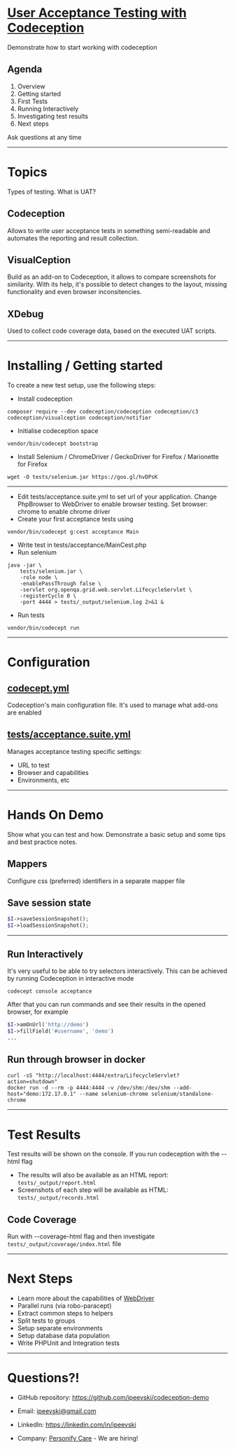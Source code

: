 # [User Acceptance Testing with Codeception](https://github.com/)

Demonstrate how to start working with codeception

## Agenda

1. Overview
2. Getting started
3. First Tests
4. Running Interactively
5. Investigating test results
6. Next steps

Ask questions at any time

---

# Topics

Types of testing. What is UAT?

## Codeception

Allows to write user acceptance tests in something semi-readable and automates the reporting and result collection.

## VisualCeption

Build as an add-on to Codeception, it allows to compare screenshots for similarity. With its help, it's possible to detect changes to the layout, missing functionality and even browser inconsitencies.

## XDebug

Used to collect code coverage data, based on the executed UAT scripts.

---

# Installing / Getting started

To create a new test setup, use the following steps:

* Install codeception
```shell
composer require --dev codeception/codeception codeception/c3 codeception/visualception codeception/notifier
```
* Initialise codeception space
```shell
vendor/bin/codecept bootstrap
```
* Install Selenium / ChromeDriver / GeckoDriver for Firefox / Marionette for Firefox
```shell
wget -O tests/selenium.jar https://goo.gl/hvDPsK
```

---
* Edit tests/acceptance.suite.yml to set url of your application. Change PhpBrowser to WebDriver to enable browser testing. Set browser: chrome to enable chrome driver
* Create your first acceptance tests using
```shell
vendor/bin/codecept g:cest acceptance Main
```
* Write test in tests/acceptance/MainCest.php
* Run selenium
```shell
java -jar \
    tests/selenium.jar \
    -role node \
    -enablePassThrough false \
    -servlet org.openqa.grid.web.servlet.LifecycleServlet \
    -registerCycle 0 \
    -port 4444 > tests/_output/selenium.log 2>&1 &
```
* Run tests
```shell
vendor/bin/codecept run
```

---

# Configuration

## [codecept.yml](codecept.yml)

Codeception's main configuration file. It's used to manage what add-ons are enabled

## [tests/acceptance.suite.yml](tests/acceptance.suite.yml)

Manages acceptance testing specific settings:
- URL to test
- Browser and capabilities
- Environments, etc

---

# Hands On Demo

Show what you can test and how. Demonstrate a basic setup and some tips and best practice notes.

## Mappers

Configure css (preferred) identifiers in a separate mapper file

## Save session state
```PHP
$I->saveSessionSnapshot();
$I->loadSessionSnapshot();
```

---

## Run Interactively

It's very useful to be able to try selectors interactively. This can be achieved by running Codeception in interactive mode
```shell
codecept console acceptance
```

After that you can run commands and see their results in the opened browser, for example
```php
$I->amOnUrl('http://demo')
$I->fillField('#username', 'demo')
...
```

## Run through browser in docker
```shell
curl -sS "http://localhost:4444/extra/LifecycleServlet?action=shutdown"
docker run -d --rm -p 4444:4444 -v /dev/shm:/dev/shm --add-host="demo:172.17.0.1" --name selenium-chrome selenium/standalone-chrome
```

---

# Test Results

Test results will be shown on the console.
If you run codeception with the --html flag
- The results will also be available as an HTML report: `tests/_output/report.html`
- Screenshots of each step will be available as HTML: `tests/_output/records.html`

## Code Coverage

Run with --coverage-html flag and then investigate `tests/_output/coverage/index.html` file

---

# Next Steps

- Learn more about the capabilities of [WebDriver](https://codeception.com/docs/modules/WebDriver)
- Parallel runs (via robo-paracept)
- Extract common steps to helpers
- Split tests to groups
- Setup separate environments
- Setup database data population
- Write PHPUnit and Integration tests

---

# Questions?!

- GitHub repository: https://github.com/ipeevski/codeception-demo

- Email: ipeevski@gmail.com

- LinkedIn: https://linkedin.com/in/ipeevski

- Company: [Personify Care](https://www.personifycare.com/) - We are hiring!
